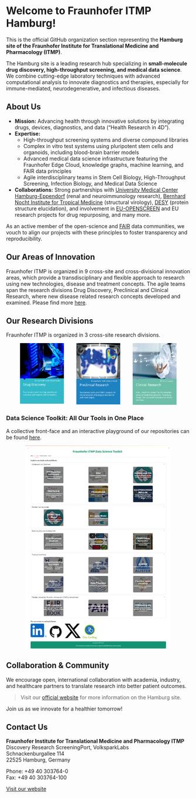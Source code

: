 # Welcome to Fraunhofer ITMP Hamburg!  
This is the official GitHub organization section representing the **Hamburg site of the Fraunhofer Institute for Translational Medicine and Pharmacology (ITMP)**.

The Hamburg site is a leading research hub specializing in **small-molecule drug discovery, high-throughput screening, and medical data science**. We combine cutting-edge laboratory techniques with advanced computational analysis to innovate diagnostics and therapies, especially for immune-mediated, neurodegenerative, and infectious diseases.

## About Us

- **Mission:** Advancing health through innovative solutions by integrating drugs, devices, diagnostics, and data (“Health Research in 4D”).
- **Expertise:**  
  - High-throughput screening systems and diverse compound libraries  
  - Complex in vitro test systems using pluripotent stem cells and organoids, including blood-brain barrier models  
  - Advanced medical data science infrastructure featuring the Fraunhofer Edge Cloud, knowledge graphs, machine learning, and FAIR data principles  
  - Agile interdisciplinary teams in Stem Cell Biology, High-Throughput Screening, Infection Biology, and Medical Data Science  
- **Collaborations:** Strong partnerships with [University Medical Center Hamburg-Eppendorf](https://www.uke.de/index.html) (renal and neuroimmunology research), [Bernhard Nocht Institute for Tropical Medicine](https://www.bnitm.de/en) (structural virology), [DESY](https://desy.de/index_ger.html) (protein structure elucidation), and involvement in [EU-OPENSCREEN](https://www.eu-openscreen.eu/) and EU research projects for drug repurposing, and many more.

As an active member of the open-science and [FAIR](https://www.go-fair.org/fair-principles/) data communities, we vouch to align our projects with these principles to foster transparency and reproducibility.

## Our Areas of Innovation
Fraunhofer ITMP is organized in 9 cross-site and cross-divisional innovation areas, which provide a transdisciplinary and flexible approach to research using new technologies, disease and treatment concepts. The agile teams span the research divisions Drug Discovery, Preclinical and Clinical Research, where new disease related research concepts developed and examined. Please find more [here](https://www.itmp.fraunhofer.de/en/innovation-areas.html).

## Our Research Divisions
Fraunhofer ITMP is organized in 3 cross-site research divisions.
<div align="center">
  <div style="display: inline-block; margin: 0 15px; text-align: center; vertical-align: top;">
    <a href="https://www.itmp.fraunhofer.de/en/institute/DrugDiscovery.html" target="_blank" rel="noopener noreferrer">
      <img alt="Drug Discovery" src="images/drug_discovery.PNG" width="120" />
    </a>
  </div>
  <div style="display: inline-block; margin: 0 15px; text-align: center; vertical-align: top;">
    <a href="https://www.itmp.fraunhofer.de/en/institute/PraeklinischeForschung.html" target="_blank" rel="noopener noreferrer">
      <img alt="Preclinical Research" src="images/preclinical_research.PNG" width="120" />
    </a>
  </div>
  <div style="display: inline-block; margin: 0 15px; text-align: center; vertical-align: top;">
    <a href="https://www.itmp.fraunhofer.de/en/institute/KlinischeForschung.html" target="_blank" rel="noopener noreferrer">
      <img alt="Clinical Research" src="images/clinical_research.PNG" width="120" />
    </a>
  </div>
</div>

### Data Science Toolkit: All Our Tools in One Place
A collective front-face and an interactive playground of our repositories can be found [here](https://fraunhofer-itmp-ds-toolkit.serve.scilifelab.se/).
<div align="center">
  <a href="https://fraunhofer-itmp-ds-toolkit.serve.scilifelab.se/" target="_blank" rel="noopener noreferrer">
    <img alt="Data Science Toolkit" src="images/dstoolkit.png" width="400" /><br>
  </a>
</div>

## Collaboration & Community

We encourage open, international collaboration with academia, industry, and healthcare partners to translate research into better patient outcomes.

> Visit our [official website](https://www.itmp.fraunhofer.de/en/institute/locations/hamburg.html) for more information on the Hamburg site.

Join us as we innovate for a healthier tomorrow!

## Contact Us

**Fraunhofer Institute for Translational Medicine and Pharmacology ITMP**  
Discovery Research ScreeningPort, VolksparkLabs  
Schnackenburgallee 114  
22525 Hamburg, Germany  

Phone: +49 40 303764-0  
Fax: +49 40 303764-100  

[Visit our website](https://www.itmp.fraunhofer.de/en/institute/locations/hamburg.html)